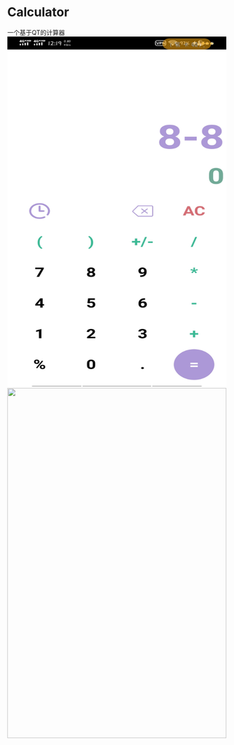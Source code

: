 # Calculator
一个基于QT的计算器<br/>
<img src="https://github.com/oxc-v/Calculator/blob/master/android_sources/images/app2.jpg" width="500" height="800"/><br/>
<img src="https://github.com/oxc-v/Calculator/blob/master/android_sources/images/app1.jpg" width="500" height="800"/><br/>
